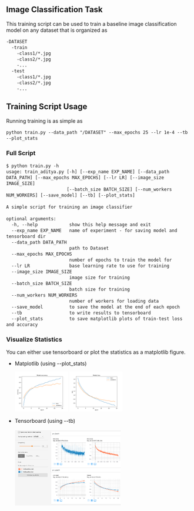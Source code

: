 ## Image Classification Task

This training script can be used to train a baseline image classification model on any dataset that is organized as

````
-DATASET
  -train
    -class1/*.jpg
    -class2/*.jpg
    -...
  -test
    -class1/*.jpg
    -class2/*.jpg
    -...
````
## Training Script Usage

Running training is as simple as

````
python train.py --data_path "/DATASET" --max_epochs 25 --lr 1e-4 --tb --plot_stats
````

### Full Script
````
$ python train.py -h
usage: train_aditya.py [-h] [--exp_name EXP_NAME] [--data_path DATA_PATH] [--max_epochs MAX_EPOCHS] [--lr LR] [--image_size IMAGE_SIZE]
                       [--batch_size BATCH_SIZE] [--num_workers NUM_WORKERS] [--save_model] [--tb] [--plot_stats]

A simple script for training an image classifier

optional arguments:
  -h, --help            show this help message and exit
  --exp_name EXP_NAME   name of experiment - for saving model and tensorboard dir
  --data_path DATA_PATH
                        path to Dataset
  --max_epochs MAX_EPOCHS
                        number of epochs to train the model for
  --lr LR               base learning rate to use for training
  --image_size IMAGE_SIZE
                        image size for training
  --batch_size BATCH_SIZE
                        batch size for training
  --num_workers NUM_WORKERS
                        number of workers for loading data
  --save_model          to save the model at the end of each epoch
  --tb                  to write results to tensorboard
  --plot_stats          to save matplotlib plots of train-test loss and accuracy
````

### Visualize Statistics
 
 You can either use tensorboard or plot the statistics as a matplotlib figure.

  - Matplotlib (using --plot_stats)

    <img src="images/accuracy.png" width=30%>
    <img src="images/loss.png" width=30%>


  - Tensorboard (using --tb)
    <br>  
    <img src="images/tensorboard.png" width=60%>

